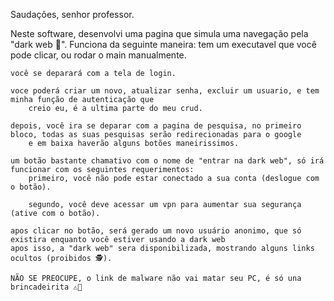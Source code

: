 Saudações, senhor professor.

Neste software, desenvolvi uma pagina que simula uma navegação pela "dark web 👻".
Funciona da seguinte maneira:
    tem um executavel que você pode clicar, ou rodar o main manualmente.
    
    você se deparará com a tela de login.

    voce poderá criar um novo, atualizar senha, excluir um usuario, e tem minha função de autenticação que
        creio eu, é a ultima parte do meu crud.

    depois, você ira se deparar com a pagina de pesquisa, no primeiro bloco, todas as suas pesquisas serão redirecionadas para o google
        e em baixa haverão alguns botões maneirissimos.

    um botão bastante chamativo com o nome de "entrar na dark web", só irá funcionar com os seguintes requerimentos:
        primeiro, você não pode estar conectado a sua conta (deslogue com o botão).

        segundo, você deve acessar um vpn para aumentar sua segurança (ative com o botão).

    apos clicar no botão, será gerado um novo usuário anonimo, que só existira enquanto você estiver usando a dark web
    apos isso, a "dark web" sera disponibilizada, mostrando alguns links ocultos (proibidos 🕵️).
    
    NÃO SE PREOCUPE, o link de malware não vai matar seu PC, é só una brincadeirita ⚠️🥸